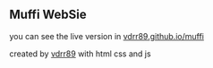 Muffi WebSie
---

you can see the live version in [vdrr89.github.io/muffi](https://vdrr89.github.io/muffi)

created by [vdrr89](https://github.com/vdrr89) 
with html css and js
